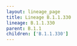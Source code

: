 ```yaml
---
layout: lineage_page
title: Lineage B.1.1.330
lineage: B.1.1.330
parent: B.1.1
children: ['B.1.1.330']
---
```

